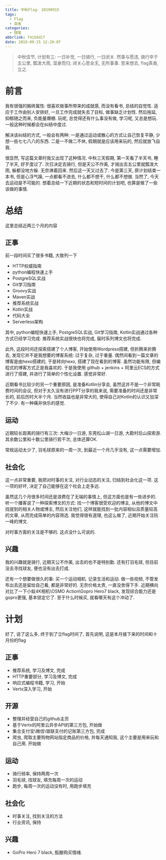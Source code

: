 ```yaml
---
title: 中秋Flag- 20190915
tags:
  - Flag
  - 自省
categories:
  - 随笔
abbrlink: f4156d1f
date: 2019-09-15 12:29:07
---
```

> 中秋佳节, 计划有三: 一日补觉, 一日骑行, 一日闭关. 然事与愿违, 骑行卒于五公里, 瓢泼大雨, 湿身而归; 闭关心思全无, 无所事事. 思来想去, flag真香, 立之.
<!-- more -->
# 前言

我有很强的搬砖属性: 很喜欢做事所带来的成就感, 而没有看书, 总结的自觉性. 适应于工作由别人安排好, 一旦工作完成就失去了目标, 做事缺乏计划性. 然后拖延, 抑郁随之而来, 负能量爆棚. 玩呢, 总觉得还有什么事没有做, 学习呢, 又总是想玩. 一般这种时候都会在纠结中度过. 

解决该纠结的方式, 一般会有两种: 一是通过运动或散心的方式让自己恢复平静, 少想一些七七八八的东西. 二是一不做二不休, 假期就是应该用来玩的, 然后就放飞自我.

很显然, 写这篇文章时我又出现了这种情况. 中秋三天假期, 第一天看了半天书, 睡了半天, 好歹度过了. 次日决定去骑行, 但是天公不作美, 才骑出去五公里就瓢泼大雨, 躲都没地方躲. 无奈淋着回来. 然后这一天又过去了. 今是第三天, 原计划结束一本书, 但是心浮气躁, 一点都看不进去, 什么都不想干, 什么都不想做. 当然了, 今天去运动是不可能的. 想着总结一下近期的状态和短时间的计划吧, 也算是做了一些该做的事情.

# 总结

这里总结近两三个月的内容

## 正事

前一段时间买了很多书籍, 大致列一下

- HTTP权威指南
- python编程快速上手
- PostgreSQL实战
- Git学习指南
- Groovy实战
- Maven实战
- 推荐系统实战
- Kotlin实战
- 代码大全
- Serverless架构

其中, python编程快速上手, PostgreSQL实战, Git学习指南, Kotlin实战通过各种方式已经学习完成. 推荐系统实战很快也将完成, 届时系列博文也将完成. 

此外, 这段时间还探索搭建了个人博客, 开始使用Wordpress搭建, 但折腾来折腾去, 发现它并不是我想要的博客系统: 过于复杂, 过于重量. 偶然间看到一篇文章的博客是由hexo搭建的, 于是转向hexo, 搭建了现在看到的博客. 虽然功能有限, 但编程式的博客方式正是我喜欢的. 于是我使用 github + jenkins + 阿里云ECS的方式进行了搭建, 并进行了简单的个性化设置. 感觉非常好.

近期看书比较少的另一个重要原因, 是准备Kotlin分享会, 虽然这并不是一个非常耗费时间的会议, 但对于太久没有进行PPT分享的我来说, 需要准备的时间还是非常长的, 前后历时大半个月. 当然收益也是非常大的, 使得自己对Kotlin的认识又加深了不少. 有一种痛并快乐的感觉.

## 运动

近期较长距离的骑行有三次: 大梅沙一日游, 东莞松山湖一日游, 大勘村后山探索游. 其余数公里和十数公里骑行若干次, 总体还算OK.

常规运动太少了, 羽毛球原来的一周一次, 到最近一个月几乎没有, 这一点需要增加.

## 社会化

这一点非常重要, 我把对时事的关注, 对行业动态的关注, 归结到社会化这一项. 这一项的好坏, 决定了自己能够在这个社会上走多远. 

虽然这几个月很多时间还是浪费在了无端的事情上, 但这方面也是有一些进步的. 听一个播客说了一种探索博文的方式: 找一个博客很受欢迎的博主, 从他的博文中找提到的相关人物或博主, 然后关注他们, 这样就能找到一批内容相似且质量较高的文章, 从而完成简单的内容筛选. 我觉得很有道理, 也这么做了, 近期开始关注阮一峰的博文. 

对时事方面的关注是不够的. 这点没什么可说的.

## 兴趣

我的兴趣就是骑行, 近期天公不作美, 出去的也不是特别勤. 还有打羽毛球, 但目前没去寻找球友, 便也没有出去打成.

还有一个想要做很久的事: 买一个运动相机. 记录生活和运动. 做一些视频, 不管发布出去还是留给自己看, 都是非常好的. 无奈价格太贵, 一直没舍得下手. 近期横向对比了一下小蚁4K相机\OSMO Action\Gopro Hero7 black, 发现综合能力还是gopro更强, 基本锁定它了. 至于什么时候买, 就看哪天有这个冲动了.

# 计划

好了, 说了这么多, 终于到了立flag时间了, 首先说明, 这是本月接下来的时间和十月份的flag

## 正事

- 推荐系统, 学习及博文, 完成
- HTTP重要部分, 学习及博文, 完成
- 响应式编程书籍, 学习, 开始
- Vertx深入学习, 开始

## 开源

- 整理并经营自己的github主页
- 基于Vertx的阿里云异步API的第三方包, 开始做
- 集合支付宝\微信\银联支付的记账第三方包, 完成
- 爬虫, 爬取主要购物网站指定商品的价格, 并每天通知我, 这个主要是用来玩和自己用. 开始做

 ## 运动

- 骑行频率, 保持两周一次
- 羽毛球, 找球友, 填充每周一次的运动
- 跑步, 每周一次的运动没有时, 用跑步填充

 ## 社会化

- 时事关注, 找到关注的方法
- 行业资讯, 保持

 ## 兴趣

- GoPro Hero 7 black, 酝酿购买情绪.